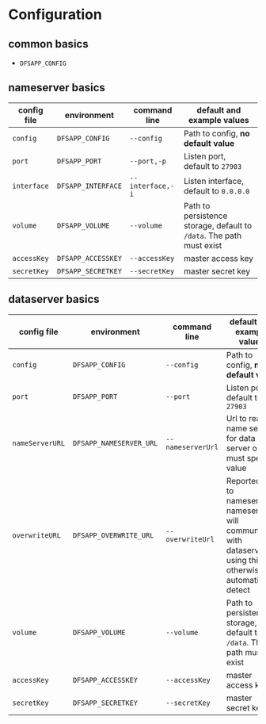 # Configuration

## common basics

- `DFSAPP_CONFIG`

## nameserver basics

| config file | environment         | command line     | default and example values                                           |
|-------------|---------------------|------------------|----------------------------------------------------------------------|
| `config`    | `DFSAPP_CONFIG`     | `--config`       | Path to config, **no default value**                                 |
| `port`      | `DFSAPP_PORT`       | `--port,-p`      | Listen port, default to `27903`                                      |
| `interface` | `DFSAPP_INTERFACE`  | `--interface,-i` | Listen interface, default to `0.0.0.0`                               |
| `volume`    | `DFSAPP_VOLUME`     | `--volume`       | Path to persistence storage, default to `/data`. The path must exist |
| `accessKey` | `DFSAPP_ACCESSKEY`  | `--accessKey`    | master access key                                                    |
| `secretKey` | `DFSAPP_SECRETKEY`  | `--secretKey`    | master secret key                                                    |


## dataserver basics

| config file     | environment             | command line      | default and example values                                                                                         |
|-----------------|-------------------------|-------------------|--------------------------------------------------------------------------------------------------------------------|
| `config`        | `DFSAPP_CONFIG`         | `--config`        | Path to config, **no default value**                                                                               |
| `port`          | `DFSAPP_PORT`           | `--port`          | Listen port, default to `27903`                                                                                    |
| `nameServerURL` | `DFSAPP_NAMESERVER_URL` | `--nameserverUrl` | Url to reach name server, for data server only, must specify value                                                 |
| `overwriteURL`  | `DFSAPP_OVERWRITE_URL`  | `--overwriteUrl`  | Reported url to nameserver, nameserver will communicate with dataserver using this url, otherwise automatic detect |
| `volume`        | `DFSAPP_VOLUME`         | `--volume`        | Path to persistence storage, default to `/data`. The path must exist                                               |
| `accessKey`     | `DFSAPP_ACCESSKEY`      | `--accessKey`     | master access key                                                                                                  |
| `secretKey`     | `DFSAPP_SECRETKEY`      | `--secretKey`     | master secret key                                                                                                  |








